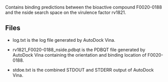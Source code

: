 Contains binding predictions between the bioactive compound F0020-0188 and the nside search space on the virulence factor rv1821.

## Files

- log.txt is the log file generated by AutoDock Vina.

- rv1821_F0020-0188_nside.pdbqt is the PDBQT file generated by AutoDock Vina containing the orientation and binding location of F0020-0188.

- stdoe.txt is the combined STDOUT and STDERR output of AutoDock Vina.

